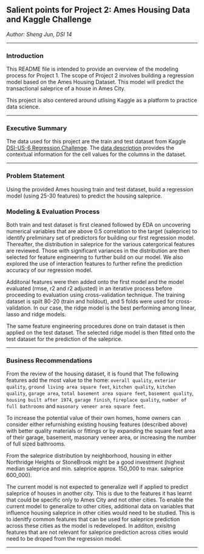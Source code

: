 
##  Salient points for Project 2: Ames Housing Data and Kaggle Challenge

_Author: Sheng Jun, DSI 14_

---

### Introduction 

This README file is intended to provide an overview of the modeling process for Project 1. The scope of Project 2 involves building a regression model based on the Ames Housing Dataset. This model will predict the transactional saleprice of a house in Ames City.

This project is also centered around utlising Kaggle as a platform to practice data science. 

---

### Executive Summary
The data used for this project are the train and test dataset from Kaggle [DSI-US-6 Regression Challenge](https://www.kaggle.com/c/dsi-us-6-project-2-regression-challenge). The [data description](http://jse.amstat.org/v19n3/decock/DataDocumentation.txt) provides the contextual information for the cell values for the columns in the dataset. 

---
### Problem Statement
Using the provided Ames housing train and test dataset, build a regression model (using 25-30 features) to predict the housing saleprice.


### Modeling & Evaluation Process
Both train and test dataset is first cleaned followed by EDA on uncovering numerical variables that are above 0.5 correlation to the target (saleprice) to identify preliminary set of predictors for building our first regression model. Thereafter, the distribution in saleprice for the various catergorical features are reviewed. Those with significant variances in the distribution are then selected for feature engineering to further build on our model. We also explored the use of interaction features to further refine the prediction accuracy of our regression model. 

Additonal features were then added onto the first model and the model evaluated (rmse, r2 and r2 adjusted) in an iterative process before proceeding to evaluation using cross-validation technique. The training dataset is spilt 80-20 (train and holdout), and 5 folds were used for cross-validation. In our case, the ridge model is the best performing among linear, lasso and ridge models. 

The same feature engineering procedures done on train dataset is then applied on the test dataset. The selected ridge model is then fitted onto the test dataset for the prediction of the saleprice. 

---

### Business Recommendations

From the review of the housing dataset, it is found that The following features add the most value to the home: `overall quality`, `exterior quality`, `ground living area square feet`, `kitchen quality`, `kitchen quality`, `garage area`, `total basement area square feet`, `basement quality`, `housing built after 1974`, `garage finish`, `fireplace quality`, `number of full bathrooms` and `masonary veneer area square feet`.

To increase the potential value of their own homes, home owners can consider either refurnishing existing housing features (described above) with better quality materials or fittings or by expanding the square feet area of their garage, basement, masonary veneer area, or increasing the number of full sized bathrooms.

From the saleprice distribution by neighborhood, housing in either Northridge Heights or StoneBrook might be a good investment (highest median saleprice and min. saleprice approx. 150_000 to max. saleprice 600_000).

The current model is not expected to generalize well if applied to predict saleprice of houses in another city. This is due to the features it has learnt that could be specific only to Ames City and not other cities. To enable the current model to generalize to other cities, additional data on variables that influence housing saleprice in other cities would need to be studied. This is to idenitfy common features that can be used for saleprice prediction across these cities as the model is redeveloped. In additon, exisitng features that are not relevant for saleprice prediction across cities would need to be droped from the regression model. 

---

